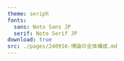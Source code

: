 ```yaml
---
theme: seriph
fonts:
  sans: Noto Sans JP
  serif: Noto Serif JP
download: true
src: ./pages/240916-博論の全体構成.md
---
```

